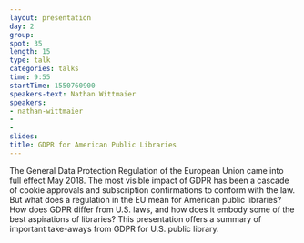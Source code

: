 ```yaml
---
layout: presentation
day: 2
group: 
spot: 35
length: 15
type: talk
categories: talks
time: 9:55
startTime: 1550760900
speakers-text: Nathan Wittmaier 
speakers:
- nathan-wittmaier
- 
- 
slides: 
title: GDPR for American Public Libraries
---
```

The General Data Protection Regulation of the European Union came into full effect May 2018. The most visible impact of GDPR has been a cascade of cookie approvals and subscription confirmations to conform with the law. But what does a regulation in the EU mean for American public libraries? How does GDPR differ from U.S. laws, and how does it embody some of the best aspirations of libraries? This presentation offers a summary of important take-aways from GDPR for U.S. public library.